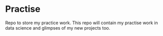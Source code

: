 # Practise
Repo to store my practice work. This repo will contain my practise work in data science and glimpses of my new projects too. 
